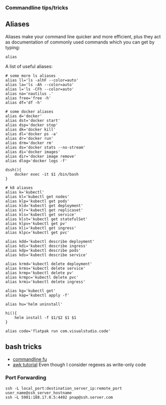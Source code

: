 ### Commandline tips/tricks

## Aliases
Aliases make your command line quicker and more efficient, plus they act as documentation of commonly used commands which you can get by typing:
```
alias
```

A list of useful aliases:
```
# some more ls aliases
alias ll='ls -alhF --color=auto'
alias la='ls -Ah --color=auto'
alias l='ls -CFh --color=auto'
alias na='nautilus .'
alias free='free -h'
alias df='df -h'

# some docker aliases
alias d='docker'
alias dst='docker start'
alias dsp='docker stop'
alias dk='docker kill'
alias dl='docker ps -a'
alias dr='docker run'
alias drm='docker rm'
alias ds='docker stats --no-stream'
alias di='docker images'
alias dir='docker image remove'
alias dlog='docker logs -f'

dssh(){
    docker exec -it $1 /bin/bash
}

# k8 aliases
alias k='kubectl'
alias kl='kubectl get nodes'
alias klp='kubectl get pods'
alias kld='kubectl get deployment'
alias klr='kubectl get replicaset'
alias kls='kubectl get service'
alias klst='kubectl get statefulSet'
alias klpv='kubectl get pv'
alias kli='kubectl get ingress'
alias klpc='kubectl get pvc'

alias kdd='kubectl describe deployment'
alias kdi='kubectl describe ingress'
alias kdp='kubectl describe pods'
alias kds='kubectl describe service'

alias krmd='kubectl delete deployment'
alias krms='kubectl delete service'
alias krmp='kubectl delete pv'
alias krmpc='kubectl delete pvc'
alias krmi='kubectl delete ingress'

alias kg='kubectl get'
alias kap='kubectl apply -f'

alias hu='helm uninstall'

hi(){
    helm install -f $1/$2 $1 $1
}

alias code='flatpak run com.visualstudio.code'
```

## bash tricks

* [commandline fu](https://www.commandlinefu.com/commands/browse)
* [awk tutorial](https://youtu.be/FbSpuZVb164?si=rnGW51Z4y3vxtkoE) Even though I consider regexes as write-only code

### Port Forwarding
```
ssh -L local_port:destination_server_ip:remote_port user_name@ssh_server_hostname
ssh –L 5901:188.17.0.5:4492 pnap@ssh.server.com
```
